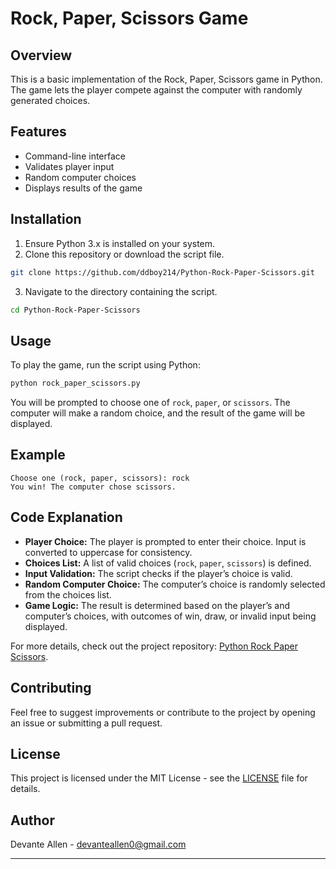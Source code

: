 # Rock, Paper, Scissors Game

## Overview

This is a basic implementation of the Rock, Paper, Scissors game in Python. The game lets the player compete against the computer with randomly generated choices.

## Features

- Command-line interface
- Validates player input
- Random computer choices
- Displays results of the game

## Installation

1. Ensure Python 3.x is installed on your system.
2. Clone this repository or download the script file.

```bash
git clone https://github.com/ddboy214/Python-Rock-Paper-Scissors.git
```

3. Navigate to the directory containing the script.

```bash
cd Python-Rock-Paper-Scissors
```

## Usage

To play the game, run the script using Python:

```bash
python rock_paper_scissors.py
```

You will be prompted to choose one of `rock`, `paper`, or `scissors`. The computer will make a random choice, and the result of the game will be displayed.

## Example

```
Choose one (rock, paper, scissors): rock
You win! The computer chose scissors.
```

## Code Explanation

- **Player Choice:** The player is prompted to enter their choice. Input is converted to uppercase for consistency.
- **Choices List:** A list of valid choices (`rock`, `paper`, `scissors`) is defined.
- **Input Validation:** The script checks if the player’s choice is valid.
- **Random Computer Choice:** The computer’s choice is randomly selected from the choices list.
- **Game Logic:** The result is determined based on the player’s and computer’s choices, with outcomes of win, draw, or invalid input being displayed.

For more details, check out the project repository: [Python Rock Paper Scissors](https://github.com/ddboy214/Python-Rock-Paper-Scissors).

## Contributing

Feel free to suggest improvements or contribute to the project by opening an issue or submitting a pull request.

## License

This project is licensed under the MIT License - see the [LICENSE](LICENSE) file for details.

## Author

Devante Allen - devanteallen0@gmail.com

---

